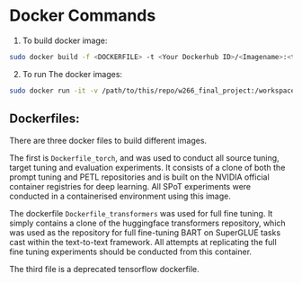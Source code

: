 # Docker Commands

1. To build docker image:
```bash
sudo docker build -f <DOCKERFILE> -t <Your Dockerhub ID>/<Imagename>:<tag> .
```
2. To run The docker images:
```bash
sudo docker run -it -v /path/to/this/repo/w266_final_project:/workspace/w266_final_project -p 8888:8888 --gpus=all <Your Dockerhub ID>/<Imagename>:<tag>
```
## Dockerfiles:

There are three docker files to build different images. 

The first is `Dockerfile_torch`, and was used to conduct all source tuning, target tuning and evaluation experiments. It consists of a clone of both the prompt tuning and PETL repositories and is built on the NVIDIA official container registries for deep learning. All SPoT experiments were conducted in a containerised environment using this image. 

The dockerfile `Dockerfile_transformers` was used for full fine tuning. It simply contains a clone of the huggingface transformers repository, which was used as the repository for full fine-tuning BART on SuperGLUE tasks cast within the text-to-text framework. All attempts at replicating the full fine tuning experiments should be conducted from this container. 


The third file is a deprecated tensorflow dockerfile. 
